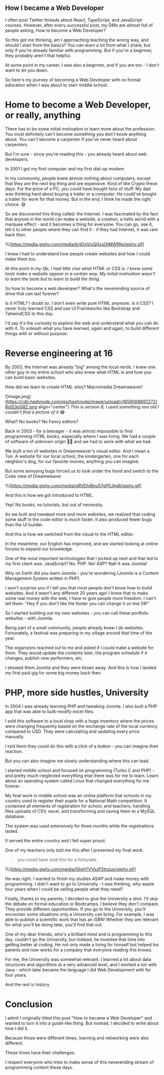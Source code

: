 ## How I became a Web Developer

I often post Twitter threads about React, TypeScript, and JavaScript courses. However, after every successful post, my DMs are almost full of people asking, How to become a Web Developer?

So this got me thinking, am I approaching teaching the wrong way, and should I start from the basics? You can learn a lot from what I share, but only if you're already familiar with programming. But if you're a beginner, they probably aren't that helpful.

At some point in my career, I was also a beginner, and if you are too - I don't want to let you down.

So here's my journey of becoming a Web Developer with no formal education when I was about to start middle school.

# Home to become a Web Developer, or really, anything

There has to be some initial motivation to learn more about the profession. You most definitely can't become something you don't know anything about. You can't become a carpenter if you've never heard about carpenters.

But I'm sure - since you're reading this - you already heard about web developers. 

In 2001 I got my first computer and my first dial-up modem.

In my community, people knew almost nothing about computers, except that they are the next big thing and are expensive. Kind of like Crypto these days. For the price of a PC, you could have bought tons of stuff.
My dad was thinking hard about buying a trailer or a computer. He could've bought a trailer for work for that money.  But in the end, I think he made the right choice. 😄

So we discovered this thing called: the Internet. I was fascinated by the fact that anyone in the world can make a website, a creation, a hello world with a marquee effect - and it becomes a thing for everyone. You can go, see it, tell it to other people where they can find it - if they had Internet, it was rare back then.

%[https://media.giphy.com/media/krtDmVuQGssOtMWfRg/giphy.gif]

I knew I had to understand how people create websites and how I could make them too.

_At this point in my life, I had little clue what HTML or CSS is. I knew some tools make a website appear in a certain way. My initial motivation wasn't to learn the tools but to learn to build the thing._

So how to become a web developer? What's the neverending source of drive that can last forever?

Is it HTML? I doubt so. I don't even write pure HTML anymore.
Is it CSS? I never truly learned CSS and use UI Frameworks like Bootstrap and TailwindCSS to this day.

I'd say it's the curiosity to explore the web and understand what you can do with it. To unleash what you have learned, again and again, to build different things with or without purpose.

# Reverse engineering at 16

By 2003, the Internet was already "big" among the local nerds. I knew one other guy in my entire school who also knew what HTML is and how you can build basic websites.

How did we learn to create HTML sites? Macromedia Dreamweaver!

![image.png](https://cdn.hashnode.com/res/hashnode/image/upload/v1659068892272/RidS3pG8Z.png align="center")
_This is version 8, I used something soo old I couldn't find a picture of it_ 😂

What? No books? No Fancy editors?

Back in 2003 - for a teenager - it was almost impossible to find programming HTML books, especially where I was living. We had a couple of software of unknown origin 🏴‍☠️ and we had to work with what we had.

We built a ton of websites in Dreamweaver's visual editor. And I mean a Ton. A website for our local school, the kindergarten, one for each neighbor's dog, for our favorite movies, anything you can imagine.

But some annoying bugs forced us to look under the hood and switch to the Code view of Dreamweaver.

%[https://media.giphy.com/media/qRVDIxBnu57gP0Jkg6/giphy.gif]

And this is how we got introduced to HTML.

Yep! No books, no tutorials, but out of necessity.

As we built and tweaked more and more websites, we realized that coding some stuff in the code editor is much faster. It also produced fewer bugs than the UI builder.

And this is how we switched from the visual to the HTML editor.

In the meantime, our English has improved, and we started looking at online forums to expand our knowledge.

One of the most important technologies that I picked up next and that led to my first client was:
JavaScript? No. PHP. No! ASP? Nah
It was Joomla!

Why on Earth did you learn Joomla - you're wondering (Joomla is a Content Management System written in PHP).

I won't surprise you if I tell you that most people don't know how to build websites. And it wasn't any different 20 years ago! I knew that to make some real money with the web, I have to give people more freedom. I can't tell them: "Hey if you don't like the footer you can change it on line 59!"

So I started building out my new websites - you can call these portfolio websites - with Joomla.

Being part of a small community, people already knew I do websites. Fortunately, a festival was preparing in my village around that time of the year.

The organizers reached out to me and asked if I could make a website for them. They would update the contents later, the program schedule if it changes, publish new performers, etc.

I showed them Joomla and they were blown away. And this is how I landed my first paid gig for some big money back then.

# PHP, more side hustles, University

In 2004 I was already learning PHP and tweaking Joomla. I also built a PHP app that was able to bulk-modify excel files.

I sold this software to a local shop with a huge inventory where the prices were changing frequently based on the exchange rate of the local currency compared to USD. They were calculating and updating every price manually.

I told them they could do this with a click of a button - you can imagine their reaction.

But you can also imagine me slowly understanding where this can lead.

I started middle school and focused on programming (Turbo C and PHP) - and pretty much-neglected everything else there was for me to learn. Learn about an operating system called Linux that changed everything for me forever.

My final work in middle school was an online platform that schools in my country used to register their pupils for a National Math competition. It contained all elements of registration for school, and teachers, handling files uploads of CSV, excel, and transforming and saving them to a MySQL database.

The system was used extensively for three months while the registrations lasted.

It served the entire country and I felt super proud.

One of my teachers only told me this after I presented my final work:

> you could have sold this for a fortunate.

%[https://media.giphy.com/media/l0IsH7VVszP2tnzuo/giphy.gif]

He was right. I wanted to finish my studies ASAP and make money with programming. I didn't want to go to University - I was thinking, why waste four years when I could be selling people what they need?

Finally, thanks to my parents, I decided to give the University a shot. I'll skip the debate on formal education or Bootcamps. I believe they don't compare. They provide different opportunities. If you go to the University, you'll encounter some situations only a University can bring. For example, I was able to publish a scientific work that has an ISBN! Whether they are relevant for what you'll be doing later, you'll find that out.

One of my dear friends, who's a brilliant mind and is programming to this day, couldn't go the University, but instead, he invested that time into getting better at coding. He not only made a living for himself but helped his parents and now works for a company that everyone reading this knows.

For me, the University was somewhat relevant. I learned a lot about data structures and algorithms at a very advanced level, and I worked a ton with Java - which later became the language I did Web Development with for four years.

And the rest is history.

# Conclusion

I admit I originally titled this post "How to became a Web Developer" and wanted to turn it into a guide-like thing. But instead, I decided to write about how I did it.

Because those were different times, learning and networking were also different.

These times have their challenges.

I respect everyone who tries to make sense of this neverending stream of programming content these days.